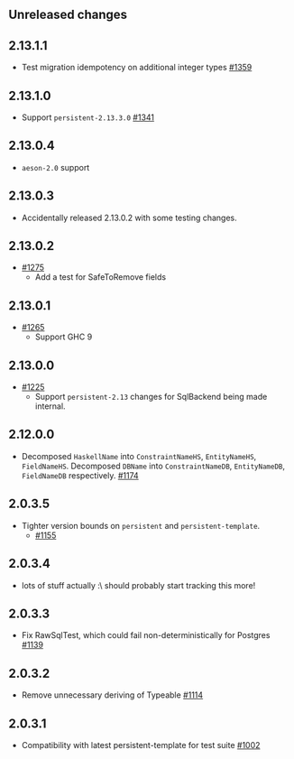 ## Unreleased changes

## 2.13.1.1

* Test migration idempotency on additional integer types [#1359](https://github.com/yesodweb/persistent/pull/1359)

## 2.13.1.0

* Support `persistent-2.13.3.0` [#1341](https://github.com/yesodweb/persistent/pull/1341)

## 2.13.0.4

* `aeson-2.0` support

## 2.13.0.3

* Accidentally released 2.13.0.2 with some testing changes.

## 2.13.0.2

* [#1275](https://github.com/yesodweb/persistent/pull/1275)
    * Add a test for SafeToRemove fields

## 2.13.0.1

* [#1265](https://github.com/yesodweb/persistent/pull/1265)
    * Support GHC 9

## 2.13.0.0

* [#1225](https://github.com/yesodweb/persistent/pull/1225)
    * Support `persistent-2.13` changes for SqlBackend being made internal.

## 2.12.0.0

* Decomposed `HaskellName` into `ConstraintNameHS`, `EntityNameHS`, `FieldNameHS`. Decomposed `DBName` into `ConstraintNameDB`, `EntityNameDB`, `FieldNameDB` respectively. [#1174](https://github.com/yesodweb/persistent/pull/1174)

## 2.0.3.5

* Tighter version bounds on `persistent` and `persistent-template`.
    * [#1155](https://github.com/yesodweb/persistent/pull/1155)

## 2.0.3.4

* lots of stuff actually :\ should probably start tracking this more!

## 2.0.3.3

* Fix RawSqlTest, which could fail non-deterministically for Postgres [#1139](https://github.com/yesodweb/persistent/pull/1139)

## 2.0.3.2

* Remove unnecessary deriving of Typeable [#1114](https://github.com/yesodweb/persistent/pull/1114)

## 2.0.3.1

* Compatibility with latest persistent-template for test suite [#1002](https://github.com/yesodweb/persistent/pull/1002/files)
